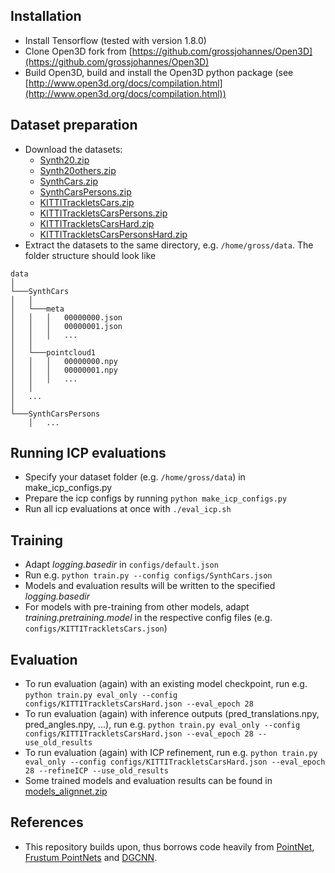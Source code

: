 ## Installation

- Install Tensorflow (tested with version 1.8.0)
- Clone Open3D fork from [https://github.com/grossjohannes/Open3D](https://github.com/grossjohannes/Open3D)
- Build Open3D, build and install the Open3D python package (see [http://www.open3d.org/docs/compilation.html](http://www.open3d.org/docs/compilation.html))

## Dataset preparation

- Download the datasets:
  - [Synth20.zip](https://drive.google.com/uc?id=1BJIJIv0p8lbLihK38YNjtqCGfJYO3fSK&export=download)
  - [Synth20others.zip](https://drive.google.com/uc?id=1TX7nW-WqV6MfYBcWZbG6plAHmeeWdxHS&export=download)
  - [SynthCars.zip](https://drive.google.com/uc?id=1Iw-tZJF-dDzKLigkZDY6WZI4S1g80t7g&export=download)
  - [SynthCarsPersons.zip](https://drive.google.com/uc?id=1RDM7taNl4RGWaj9eEdYrnOfPyP7Jk0ts&export=download)
  - [KITTITrackletsCars.zip](https://drive.google.com/uc?id=1b_9n_xXSAxOSii4QZsjWu-HS0AiXvtvG&export=download)
  - [KITTITrackletsCarsPersons.zip](https://drive.google.com/uc?id=1HF4PFUefYT3KOh9l5E4dKbIyiycMV8Tl&export=download)
  - [KITTITrackletsCarsHard.zip](https://drive.google.com/uc?id=110HGSTa7X-pTK0rYA4w9bEICjmfvgF2-&export=download)
  - [KITTITrackletsCarsPersonsHard.zip](https://drive.google.com/uc?id=12f58V5aQIx2w2YPuetOQrnRyCLBFOnsh&export=download)
- Extract the datasets to the same directory, e.g. `/home/gross/data`.  The folder structure should look like

```
data
│
└───SynthCars
│   │
│   └───meta
│   │   │   00000000.json
│   │   │   00000001.json
│   │   │   ...
│   │
│   └───pointcloud1
│   │   │   00000000.npy
│   │   │   00000001.npy
│   │   │   ...
│   │
│   ...
│
└───SynthCarsPersons
    │   ...
```

## Running ICP evaluations

- Specify your dataset folder (e.g. `/home/gross/data`) in make_icp_configs.py
- Prepare the icp configs by running `python make_icp_configs.py`
- Run all icp evaluations at once with `./eval_icp.sh`

## Training

- Adapt _logging.basedir_ in `configs/default.json`
- Run e.g. `python train.py --config configs/SynthCars.json`
- Models and evaluation results will be written to the specified _logging.basedir_
- For models with pre-training from other models, adapt _training.pretraining.model_ in the respective config files (e.g. `configs/KITTITrackletsCars.json`)

## Evaluation

- To run evaluation (again) with an existing model checkpoint, run e.g. `python train.py eval_only --config configs/KITTITrackletsCarsHard.json --eval_epoch 28`
- To run evaluation (again) with inference outputs (pred_translations.npy, pred_angles.npy, ...), run e.g. `python train.py eval_only --config configs/KITTITrackletsCarsHard.json --eval_epoch 28 --use_old_results`
- To run evaluation (again) with ICP refinement, run e.g. `python train.py eval_only --config configs/KITTITrackletsCarsHard.json --eval_epoch 28 --refineICP --use_old_results`
- Some trained models and evaluation results can be found in [models_alignnet.zip](https://drive.google.com/open?id=1byWj8J73fHTBSkXL2qOrPojSMhENP7SQ)

## References

- This repository builds upon, thus borrows code heavily from [PointNet](https://github.com/charlesq34/pointnet), [Frustum PointNets](https://github.com/charlesq34/frustum-pointnets) and [DGCNN](https://github.com/WangYueFt/dgcnn).
